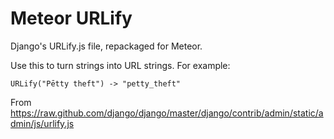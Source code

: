 # Meteor URLify

Django's URLify.js file, repackaged for Meteor.

Use this to turn strings into URL strings.  For example:

    URLify("Pētty theft") -> "petty_theft"

From https://raw.github.com/django/django/master/django/contrib/admin/static/admin/js/urlify.js